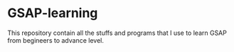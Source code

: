 # GSAP-learning
This repository contain all the stuffs and programs that I use to learn GSAP from begineers to advance level.
